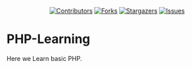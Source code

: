 <div align="center">

[![Contributors][contributors-shield]][contributors-url]
[![Forks][forks-shield]][forks-url]
[![Stargazers][stars-shield]][stars-url]
[![Issues][issues-shield]][issues-url]
 
</div>

# PHP-Learning
Here we Learn basic PHP.

<!-- VARIABLE -->
[contributors-shield]: https://img.shields.io/github/contributors/Foyjul-Islam-Raju/PHP-Learning.svg?style=for-the-badge
[contributors-url]: https://github.com/Foyjul-Islam-Raju/PHP-Learning/graphs/contributors
[forks-shield]: https://img.shields.io/github/forks/Foyjul-Islam-Raju/PHP-Learning.svg?style=for-the-badge
[forks-url]: https://github.com/Foyjul-Islam-Raju/PHP-Learning/network/members
[stars-shield]: https://img.shields.io/github/stars/Foyjul-Islam-Raju/PHP-Learning.svg?style=for-the-badge
[stars-url]: https://github.com/Foyjul-Islam-Raju/PHP-Learning/stargazers
[issues-shield]: https://img.shields.io/github/issues/Foyjul-Islam-Raju/PHP-Learning.svg?style=for-the-badge
[issues-url]: https://github.com/Foyjul-Islam-Raju/PHP-Learning/issues
[license-shield]: https://img.shields.io/github/license/Foyjul-Islam-Raju/PHP-Learning.svg?style=for-the-badge
[license-url]: https://github.com/Foyjul-Islam-Raju/PHP-Learning/blob/master/LICENSE.txt
